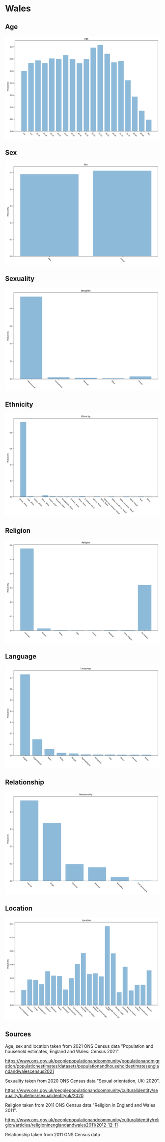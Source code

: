 # Wales

## Age

![Age](img/age.png)

## Sex

![Sex](img/sex.png)

## Sexuality

![Sexuality](img/sexuality.png)

## Ethnicity

![Ethnicity](img/ethnicity.png)

## Religion

![Religion](img/religion.png)

## Language

![Language](img/language.png)

## Relationship

![Relationship](img/relationship.png)

## Location

![Location](img/location.png)

## Sources

Age, sex and location taken from 2021 ONS Census data "Population and household estimates, England and Wales: Census 2021".

https://www.ons.gov.uk/peoplepopulationandcommunity/populationandmigration/populationestimates/datasets/populationandhouseholdestimatesenglandandwalescensus2021

Sexuality taken from 2020 ONS Census data "Sexual orientation, UK: 2020".

https://www.ons.gov.uk/peoplepopulationandcommunity/culturalidentity/sexuality/bulletins/sexualidentityuk/2020

Religion taken from 2011 ONS Census data "Religion in England and Wales 2011".

https://www.ons.gov.uk/peoplepopulationandcommunity/culturalidentity/religion/articles/religioninenglandandwales2011/2012-12-11

Relationship taken from 2011 ONS Census data